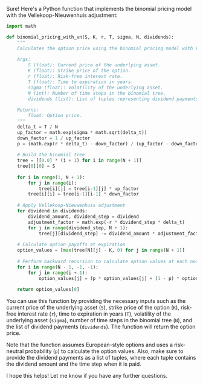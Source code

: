Sure! Here's a Python function that implements the binomial pricing model with the Vellekoop-Nieuwenhuis adjustment:

```python
import math

def binomial_pricing_with_vn(S, K, r, T, sigma, N, dividends):
    """
    Calculates the option price using the binomial pricing model with Vellekoop-Nieuwenhuis adjustment.
    
    Args:
        S (float): Current price of the underlying asset.
        K (float): Strike price of the option.
        r (float): Risk-free interest rate.
        T (float): Time to expiration in years.
        sigma (float): Volatility of the underlying asset.
        N (int): Number of time steps in the binomial tree.
        dividends (list): List of tuples representing dividend payments. Each tuple contains the dividend amount and the time step when it is paid.
        
    Returns:
        float: Option price.
    """
    delta_t = T / N
    up_factor = math.exp(sigma * math.sqrt(delta_t))
    down_factor = 1 / up_factor
    p = (math.exp(r * delta_t) - down_factor) / (up_factor - down_factor)
    
    # Build the binomial tree
    tree = [[0.0] * (i + 1) for i in range(N + 1)]
    tree[0][0] = S
    
    for i in range(1, N + 1):
        for j in range(i):
            tree[i][j] = tree[i-1][j] * up_factor
        tree[i][i] = tree[i-1][i-1] * down_factor
    
    # Apply Vellekoop-Nieuwenhuis adjustment
    for dividend in dividends:
        dividend_amount, dividend_step = dividend
        adjustment_factor = math.exp(-r * dividend_step * delta_t)
        for j in range(dividend_step, N + 1):
            tree[j][dividend_step] -= dividend_amount * adjustment_factor
    
    # Calculate option payoffs at expiration
    option_values = [max(tree[N][j] - K, 0) for j in range(N + 1)]
    
    # Perform backward recursion to calculate option values at each node
    for i in range(N - 1, -1, -1):
        for j in range(i + 1):
            option_values[j] = (p * option_values[j] + (1 - p) * option_values[j + 1]) / math.exp(r * delta_t)
    
    return option_values[0]
```

You can use this function by providing the necessary inputs such as the current price of the underlying asset (`S`), strike price of the option (`K`), risk-free interest rate (`r`), time to expiration in years (`T`), volatility of the underlying asset (`sigma`), number of time steps in the binomial tree (`N`), and the list of dividend payments (`dividends`). The function will return the option price.

Note that the function assumes European-style options and uses a risk-neutral probability (`p`) to calculate the option values. Also, make sure to provide the dividend payments as a list of tuples, where each tuple contains the dividend amount and the time step when it is paid.

I hope this helps! Let me know if you have any further questions.
